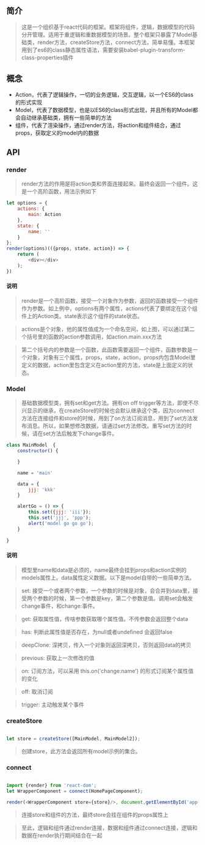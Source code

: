 ## 简介

> 这是一个组织基于react代码的框架。框架将组件，逻辑，数据模型的代码分开管理。适用于重逻辑和重数据模型的场景。整个框架只暴露了Model基础类，render方法，createStore方法，connect方法，简单易懂。本框架 用到了es6的class静态属性语法，需要安装babel-plugin-transform-class-properties插件

## 概念

- Action，代表了逻辑操作，一切的业务逻辑，交互逻辑，以一个ES6的class的形式实现
- Model，代表了数据模型，也是以ES6的class形式出现，并且所有的Model都会自动继承基础类，拥有一些简单的方法
- 组件，代表了渲染操作，通过render方法，将action和组件结合，通过props，获取定义的model内的数据

## API

### render

> render方法的作用是将action类和界面连接起来。最终会返回一个组件。这是一个高阶函数，用法示例如下

```js
let options = {
    actions: {
        main: Action
    },
    state: {
        name: ''
    }
};
render(options)(({props, state, action}) => {
    return (
        <div></div>
    );
})
```
#### 说明

> render是一个高阶函数，接受一个对象作为参数，返回的函数接受一个组件作为参数。如上例中，options有两个属性，actions代表了要绑定在这个组件上的Action类。state表示这个组件的state状态。

> actions是个对象，他的属性值成为一个命名空间，如上图，可以通过第二个括号里的函数的action参数调用，如action.main.xxx方法

> 第二个括号内的参数是一个函数，此函数需要返回一个组件，函数参数是一个对象，对象有三个属性，props，state，action，props内包含Model里定义的数据，action里包含定义在action里的方法，state是上面定义的状态。

### Model

> 基础数据模型类，拥有set和get方法。拥有on  off   trigger等方法，即使不尽兴显示的继承，在createStore的时候也会默认继承这个类，因为connect方法在连接组件和store的时候，用到了on方法订阅消息，用到了set方法发布消息。所以，如果想修改数据，请通过set方法修改。重写set方法的时候，请在set方法后触发下change事件。

```js
class MainModel  {
    constructor() {

    }

    name = 'main'

    data = {
        jjj: 'kkk'
    }

    alertGo = () => {
        this.set({jjj: 'iii'});
        this.set('jjj', 'ppp');
        alert('model go go go');
    }
    
}
```

#### 说明

> 模型里name和data是必须的，name最终会挂到props和action实例的models属性上。data属性定义数据。以下是model自带的一些简单方法。

> set: 接受一个或者两个参数，一个参数的时候是对象，会合并到data里，接受两个参数的时候，第一个参数是key，第二个参数是值。调用set会触发change事件，和change:<key>事件。

> get: 获取属性值，传啥参数获取哪个属性值。不传参数会返回整个data

> has: 判断此属性值是否存在，为null或者undefined  会返回false

> deepClone: 深拷贝，传入一个对象则返回深拷贝，否则返回data的拷贝

> previous: 获取上一次修改的值

> on: 订阅方法，可以采用 this.on('change:name') 的形式订阅某个属性值的变化

> off: 取消订阅

> trigger: 主动触发某个事件

### createStore
```js

let store = createStore([MainModel, MainModel2]);

```

> 创建store，此方法会返回所有model示例的集合。

### connect
```js

import {render} from 'react-dom';
let WrapperComponent = connect(HomePageComponent);

render(<WrapperComponent store={store}/>, document,getElementById('app'))

```

> 连接store和组件的方法，最终store会挂在组件的props属性上



> 至此，逻辑和组件通过render连接，数据和组件通过connect连接，逻辑和数据在render执行期间结合在一起
